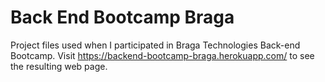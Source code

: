 # Back End Bootcamp Braga
Project files used when I participated in Braga Technologies Back-end Bootcamp.
Visit <https://backend-bootcamp-braga.herokuapp.com/> to see the resulting web page.
